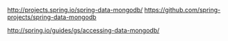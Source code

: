 

http://projects.spring.io/spring-data-mongodb/
https://github.com/spring-projects/spring-data-mongodb

http://spring.io/guides/gs/accessing-data-mongodb/